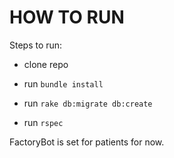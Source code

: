 # HOW TO RUN

Steps to run:

* clone repo

* run `bundle install`

* run `rake db:migrate db:create`

* run `rspec`

FactoryBot is set for patients for now.
